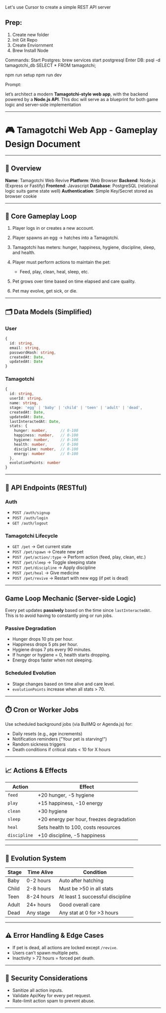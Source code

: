 Let's use Cursor to create a simple REST API server

## Prep:
1. Create new folder
2. Init Git Repo
3. Create Enviornment
4. Brew Install Node

Commands:
Start Postgres: brew services start postgresql
Enter DB: psql -d tamagotchi_db
SELECT * FROM tamagotchi;

npm run setup
npm run dev



Prompt:

let’s architect a modern **Tamagotchi-style web app**, with the backend powered by a **Node.js API**. This doc will serve as a blueprint for both game logic and server-side implementation

---
# 🎮 Tamagotchi Web App - Gameplay Design Document
---

## 📌 Overview

**Name**: Tamagotchi Web Revive
**Platform**: Web Browser
**Backend**: Node.js (Express or Fastify)
**Frontend**: Javascript
**Database**: PostgreSQL (relational logic suits game state well)
**Authentication**: Simple Key/Secret stored as browser cookie

---

## 🎯 Core Gameplay Loop

1. Player logs in or creates a new account.
2. Player spawns an egg → hatches into a Tamagotchi.
3. Tamagotchi has meters: hunger, happiness, hygiene, discipline, sleep, and health.
4. Player must perform actions to maintain the pet:

   * Feed, play, clean, heal, sleep, etc.
5. Pet grows over time based on time elapsed and care quality.
6. Pet may evolve, get sick, or die.

---

## 🗂️ Data Models (Simplified)

### User

```ts
{
  id: string,
  email: string,
  passwordHash: string,
  createdAt: Date,
  updatedAt: Date
}
```

### Tamagotchi

```ts
{
  id: string,
  userId: string,
  name: string,
  stage: 'egg' | 'baby' | 'child' | 'teen' | 'adult' | 'dead',
  createdAt: Date,
  updatedAt: Date,
  lastInteractedAt: Date,
  stats: {
    hunger: number,      // 0-100
    happiness: number,   // 0-100
    hygiene: number,     // 0-100
    health: number,      // 0-100
    discipline: number,  // 0-100
    energy: number       // 0-100
  },
  evolutionPoints: number
}
```

---

## 📡 API Endpoints (RESTful)

### Auth

* `POST /auth/signup`
* `POST /auth/login`
* `GET /auth/logout`

### Tamagotchi Lifecycle

* `GET /pet` → Get current state
* `POST /pet/spawn` → Create new pet
* `POST /pet/action/:type` → Perform action (feed, play, clean, etc.)
* `POST /pet/sleep` → Toggle sleeping state
* `POST /pet/discipline` → Apply discipline
* `POST /pet/heal` → Give medicine
* `POST /pet/revive` → Restart with new egg (if pet is dead)

---

## Game Loop Mechanic (Server-side Logic)

Every pet updates **passively** based on the time since `lastInteractedAt`. This is to avoid having to constantly ping or run jobs.

### Passive Degradation

* Hunger drops 10 pts per hour.
* Happiness drops 5 pts per hour.
* Hygiene drops 7 pts every 90 minutes.
* If hunger or hygiene = 0, health starts dropping.
* Energy drops faster when not sleeping.

### Scheduled Evolution

* Stage changes based on time alive and care level.
* `evolutionPoints` increase when all stats > 70.

---

## ⏱️ Cron or Worker Jobs

Use scheduled background jobs (via BullMQ or Agenda.js) for:

* Daily resets (e.g., age increments)
* Notification reminders ("Your pet is starving!")
* Random sickness triggers
* Death conditions if critical stats < 10 for X hours

---

## 📈 Actions & Effects

| Action       | Effect                                   |
| ------------ | ---------------------------------------- |
| `feed`       | +20 hunger, -5 hygiene                   |
| `play`       | +15 happiness, -10 energy                |
| `clean`      | +30 hygiene                              |
| `sleep`      | +20 energy per hour, freezes degradation |
| `heal`       | Sets health to 100, costs resources      |
| `discipline` | +10 discipline, -5 happiness             |

---

## 🧠 Evolution System

| Stage | Time Alive | Condition                        |
| ----- | ---------- | -------------------------------- |
| Baby  | 0-2 hours  | Auto after hatching              |
| Child | 2-8 hours  | Must be >50 in all stats         |
| Teen  | 8-24 hours | At least 1 successful discipline |
| Adult | 24+ hours  | Good overall care                |
| Dead  | Any stage  | Any stat at 0 for >3 hours       |

---

## ⚠️ Error Handling & Edge Cases

* If pet is dead, all actions are locked except `/revive`.
* Users can’t spawn multiple pets.
* Inactivity > 72 hours = forced pet death.

---

## 🔐 Security Considerations

* Sanitize all action inputs.
* Validate Api/Key for every pet request.
* Rate-limit action spam to prevent abuse.

---
